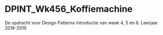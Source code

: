 # DPINT_Wk456_Koffiemachine  
De opdracht voor Design Patterns Introductie van week 4, 5 en 6.
Leerjaar 2018-2019